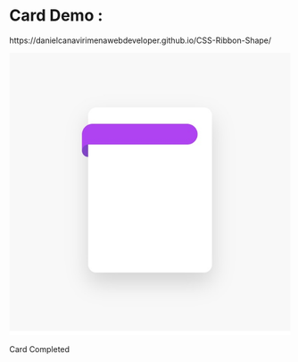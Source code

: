 <h1>Card Demo : </h1>

<p>https://danielcanavirimenawebdeveloper.github.io/CSS-Ribbon-Shape/</p>

<img src="images/imagen.jpg">

<p>Card Completed</p>
